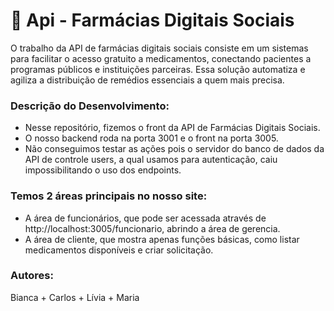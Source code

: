 <h1>💊 Api - Farmácias Digitais Sociais</h1>
O trabalho da API de farmácias digitais sociais consiste em um sistemas para facilitar o acesso gratuito a medicamentos, conectando pacientes a programas públicos e instituições parceiras. Essa solução automatiza e agiliza a distribuição de remédios essenciais a quem mais precisa.

<h3>Descrição do Desenvolvimento:</h3>

+ Nesse repositório, fizemos o front da API de Farmácias Digitais Sociais.
+ O nosso backend roda na porta 3001 e o front na porta 3005.
+ Não conseguimos testar as ações pois o servidor do banco de dados da API de controle users, a qual usamos para autenticação, caiu impossibilitando o uso dos endpoints.

<h3>Temos 2 áreas principais no nosso site:</h3>

  + A área de funcionários, que pode ser acessada através de http://localhost:3005/funcionario, abrindo a área de gerencia.
  + A área de cliente, que mostra apenas funções básicas, como listar medicamentos disponíveis e criar solicitação.

<h3>Autores:</h3>

Bianca + Carlos + Lívia + Maria
